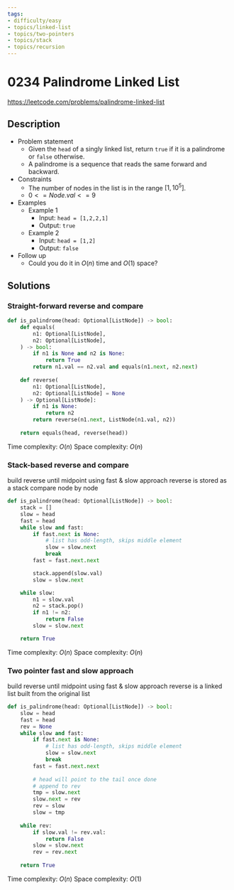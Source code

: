 ```yaml
---
tags:
- difficulty/easy
- topics/linked-list
- topics/two-pointers
- topics/stack
- topics/recursion
---
```


# 0234 Palindrome Linked List

<https://leetcode.com/problems/palindrome-linked-list>

## Description

- Problem statement
    - Given the `head` of a singly linked list, return `true` if it is a palindrome or `false` otherwise.
    - A palindrome is a sequence that reads the same forward and backward.
- Constraints
    - The number of nodes in the list is in the range $[1, 10^5]$.
    - $0 <= Node.val <= 9$
- Examples
    - Example 1
        - Input: `head = [1,2,2,1]`
        - Output: `true`
    - Example 2
        - Input: `head = [1,2]`
        - Output: `false`
- Follow up
    - Could you do it in $O(n)$ time and $O(1)$ space?

## Solutions

### Straight-forward reverse and compare

```python
def is_palindrome(head: Optional[ListNode]) -> bool:
    def equals(
        n1: Optional[ListNode], 
        n2: Optional[ListNode],
    ) -> bool:
        if n1 is None and n2 is None:
            return True
        return n1.val == n2.val and equals(n1.next, n2.next)
        
    def reverse(
        n1: Optional[ListNode], 
        n2: Optional[ListNode] = None
    ) -> Optional[ListNode]:
        if n1 is None:
            return n2
        return reverse(n1.next, ListNode(n1.val, n2))
        
    return equals(head, reverse(head))
```

Time complexity: $O(n)$
Space complexity: $O(n)$

### Stack-based reverse and compare

build reverse until midpoint using fast & slow approach
reverse is stored as a stack
compare node by node

```python
def is_palindrome(head: Optional[ListNode]) -> bool:
    stack = []
    slow = head
    fast = head
    while slow and fast:
        if fast.next is None:
            # list has odd-length, skips middle element
            slow = slow.next
            break
        fast = fast.next.next

        stack.append(slow.val)
        slow = slow.next

    while slow:
        n1 = slow.val
        n2 = stack.pop()
        if n1 != n2:
            return False
        slow = slow.next

    return True
```

Time complexity: $O(n)$
Space complexity: $O(n)$

### Two pointer fast and slow approach

build reverse until midpoint using fast & slow approach
reverse is a linked list built from the original list

```python
def is_palindrome(head: Optional[ListNode]) -> bool:
    slow = head
    fast = head
    rev = None
    while slow and fast:
        if fast.next is None:
            # list has odd-length, skips middle element
            slow = slow.next
            break
        fast = fast.next.next
        
        # head will point to the tail once done
        # append to rev
        tmp = slow.next
        slow.next = rev
        rev = slow
        slow = tmp
        
    while rev:
        if slow.val != rev.val:
            return False
        slow = slow.next
        rev = rev.next
        
    return True
```

Time complexity: $O(n)$
Space complexity: $O(1)$
